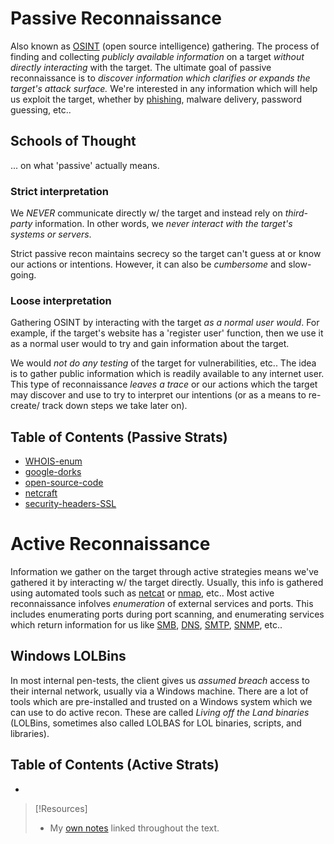 
# Passive Reconnaissance
Also known as [OSINT](../../cybersecurity/TTPs/recon/OSINT.md) (open source intelligence) gathering. The process of finding and collecting *publicly available information* on a target *without directly interacting* with the target. The ultimate goal of passive reconnaissance is to *discover information which clarifies or expands the target's attack surface.* We're interested in any information which will help us exploit the target, whether by [phishing](../../hidden/Sec+/24%%201%20Attacks,%20Threats%20&%20Vulnerabilities/1.1%20Social%20Engineering/phishing.md), malware delivery, password guessing, etc..
## Schools of Thought
... on what 'passive' actually means.
### Strict interpretation
We *NEVER* communicate directly w/ the target and instead rely on *third-party* information. In other words, we *never interact with the target's systems or servers*. 

Strict passive recon maintains secrecy so the target can't guess at or know our actions or intentions. However, it can also be *cumbersome* and slow-going.
### Loose interpretation
Gathering OSINT by interacting with the target *as a normal user would*. For example, if the target's website has a 'register user' function, then we use it as a normal user would to try and gain information about the target.

We would *not do any testing* of the target for vulnerabilities, etc.. The idea is to gather public information which is readily available to any internet user. This type of reconnaissance *leaves a trace* or our actions which the target may discover and use to try to interpret our intentions (or as a means to re-create/ track down steps we take later on).
## Table of Contents (Passive Strats)
- [WHOIS-enum](WHOIS-enum.md)
- [google-dorks](google-dorks.md)
- [open-source-code](open-source-code.md)
- [netcraft](netcraft.md)
- [security-headers-SSL](security-headers-SSL.md)
# Active Reconnaissance
Information we gather on the target through active strategies means we've gathered it by interacting w/ the target directly. Usually, this info is gathered using automated tools such as [netcat](../../cybersecurity/TTPs/exploitation/tools/netcat.md) or [nmap](../../CLI-tools/linux/remote/nmap.md), etc.. Most active reconnaissance infolves *enumeration* of external services and ports. This includes enumerating ports during port scanning, and enumerating services which return information for us like [SMB](../../networking/protocols/SMB.md), [DNS](../../networking/DNS/DNS.md), [SMTP](../../networking/protocols/SMTP.md), [SNMP](../../networking/protocols/SNMP.md), etc..
## Windows LOLBins
In most internal pen-tests, the client gives us *assumed breach* access to their internal network, usually via a Windows machine. There are a lot of tools which are pre-installed and trusted on a Windows system which we can use to do active recon. These are called *Living off the Land binaries* (LOLBins, sometimes also called LOLBAS for LOL binaries, scripts, and libraries).
## Table of Contents (Active Strats)
- 


> [!Resources]
> - My [own notes](https://github.com/trshpuppy/obsidian-notes) linked throughout the text.
